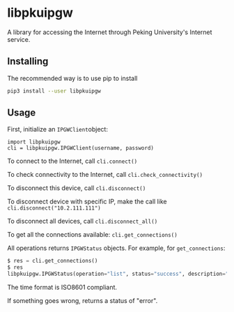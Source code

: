 # libpkuipgw

A library for accessing the Internet through Peking University's Internet service.

## Installing

The recommended way is to use pip to install
```bash
pip3 install --user libpkuipgw
```

## Usage
First, initialize an `IPGWClient`object:
```
import libpkuipgw
cli = libpkuipgw.IPGWClient(username, password)
```

To connect to the Internet, call `cli.connect()`

To check connectivity to the Internet, call `cli.check_connectivity()`

To disconnect this device, call `cli.disconnect()`

To disconnect device with specific IP, make the call like `cli.disconnect("10.2.111.111")`

To disconnect all devices, call `cli.disconnect_all()`

To get all the connections available: `cli.get_connections()`

All operations returns `IPGWStatus` objects. For example, for `get_connections`:
```python
$ res = cli.get_connections()
$ res
libpkuipgw.IPGWStatus(operation="list", status="success", description="", data=[{'ip': '10.2.111.111', 'location': '22楼', 'login_time': '2018-08-08T22:22:22+08'}, {'ip': '10.2.222.222', 'location': '33楼', 'login_time': '2018-08-08T11:11:11+08'}])
```
The time format is ISO8601 compliant.

If something goes wrong, returns a status of "error".
